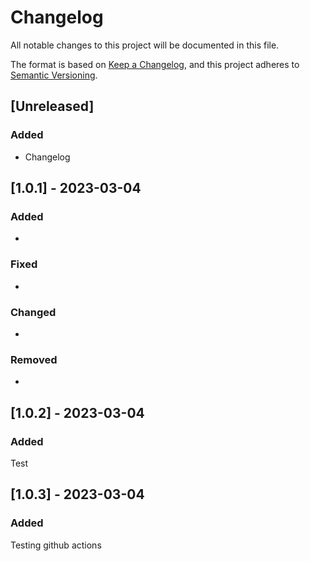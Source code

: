 # Changelog

All notable changes to this project will be documented in this file.

The format is based on [Keep a Changelog](https://keepachangelog.com/en/1.0.0/),
and this project adheres to [Semantic Versioning](https://semver.org/spec/v2.0.0.html).

## [Unreleased]

### Added

- Changelog

## [1.0.1] - 2023-03-04

### Added

-

### Fixed

-

### Changed

-

### Removed

-

## [1.0.2] - 2023-03-04

### Added

Test

## [1.0.3] - 2023-03-04

### Added

Testing github actions
